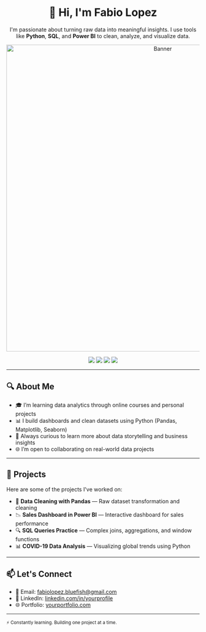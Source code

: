 <h1 align="center">👋 Hi, I'm Fabio Lopez</h1>

<p align="center">
  I'm passionate about turning raw data into meaningful insights. I use tools like <strong>Python</strong>, <strong>SQL</strong>, and <strong>Power BI</strong> to clean, analyze, and visualize data.
</p>

<p align="center">
  <img src="https://i.imgur.com/Cd0YvVY.png" alt="Banner" width="800"/>
</p>

<p align="center">
  <img src="https://img.shields.io/badge/Python-3776AB?style=for-the-badge&logo=python&logoColor=white"/>
  <img src="https://img.shields.io/badge/SQL-025E8C?style=for-the-badge&logo=postgresql&logoColor=white"/>
  <img src="https://img.shields.io/badge/Power%20BI-F2C811?style=for-the-badge&logo=powerbi&logoColor=black"/>
  <img src="https://img.shields.io/badge/Excel-217346?style=for-the-badge&logo=microsoft-excel&logoColor=white"/>
</p>

---

## 🔍 About Me

- 🎓 I’m learning data analytics through online courses and personal projects  
- 📊 I build dashboards and clean datasets using Python (Pandas, Matplotlib, Seaborn)  
- 🧠 Always curious to learn more about data storytelling and business insights  
- 🌐 I’m open to collaborating on real-world data projects  

---

## 📁 Projects

Here are some of the projects I've worked on:

- 🧼 **Data Cleaning with Pandas** — Raw dataset transformation and cleaning  
- 📉 **Sales Dashboard in Power BI** — Interactive dashboard for sales performance  
- 🔍 **SQL Queries Practice** — Complex joins, aggregations, and window functions  
- 📊 **COVID-19 Data Analysis** — Visualizing global trends using Python

---

## 📫 Let's Connect

- 📧 Email: fabiolopez.bluefish@gmail.com 
- 💼 LinkedIn: [linkedin.com/in/yourprofile](https://linkedin.com/in/fabiolopezt)  
- 🌐 Portfolio: [yourportfolio.com](https://fabiolopezportfolio.xyz)

---

<sub>⚡ Constantly learning. Building one project at a time.</sub>
